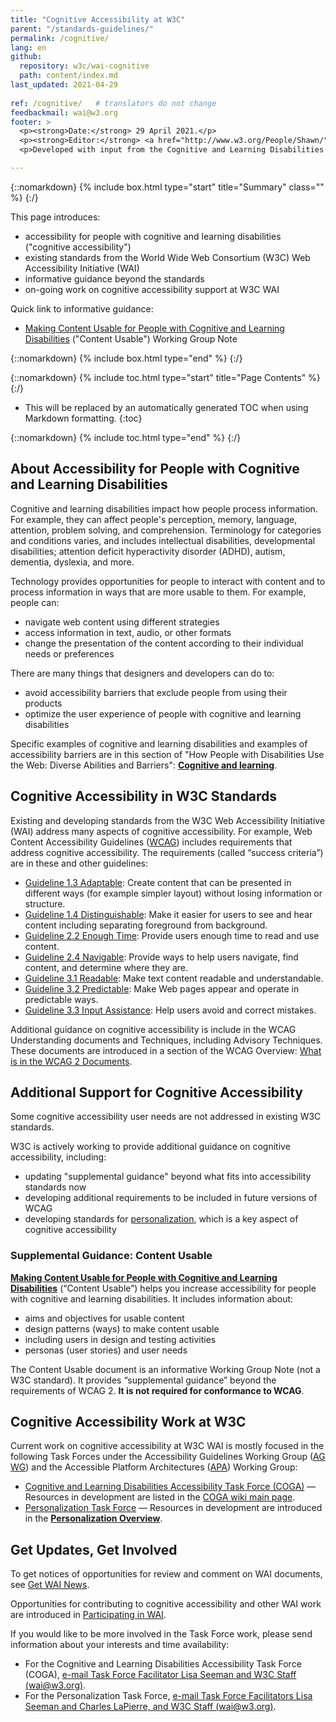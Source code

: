 ```yaml
---
title: "Cognitive Accessibility at W3C"
parent: "/standards-guidelines/"
permalink: /cognitive/
lang: en
github:
  repository: w3c/wai-cognitive
  path: content/index.md
last_updated: 2021-04-29  
  
ref: /cognitive/   # translators do not change 
feedbackmail: wai@w3.org
footer: >
  <p><strong>Date:</strong> 29 April 2021.</p>
  <p><strong>Editor:</strong> <a href="http://www.w3.org/People/Shawn/">Shawn Lawton Henry</a>. Contributors: Steve Lee and <a href="http://www.w3.org/People/shadi/">Shadi Abou-Zahra</a>.</p>
  <p>Developed with input from the Cognitive and Learning Disabilities Accessibility Task Force (<a href="https://www.w3.org/WAI/PF/cognitive-a11y-tf/">COGA</a>). Developed with support of the <a href="http://www.easyreading.eu/">Easy Reading Project</a>, a European Commission (EC) co-funded project, Horizon 2020 Program (780529).<p>

---
```


{::nomarkdown}
{% include box.html type="start" title="Summary" class="" %}
{:/}

This page introduces:
* accessibility for people with cognitive and learning disabilities ("cognitive accessibility")
* existing standards from the World Wide Web Consortium (W3C) Web Accessibility Initiative (WAI)
* informative guidance beyond the standards
* on-going work on cognitive accessibility support at W3C WAI

Quick link to informative guidance:
* [Making Content Usable for People with Cognitive and Learning Disabilities](https://www.w3.org/TR/coga-usable/) ("Content Usable") Working Group Note

{::nomarkdown}
{% include box.html type="end" %}
{:/}

{::nomarkdown}
{% include toc.html type="start" title="Page Contents" %}
{:/}

- This will be replaced by an automatically generated TOC when using Markdown formatting.
{:toc}

{::nomarkdown}
{% include toc.html type="end" %}
{:/}

## About Accessibility for People with Cognitive and Learning Disabilities

Cognitive and learning disabilities impact how people process information. For example, they can affect people's perception, memory, language, attention, problem solving, and comprehension. Terminology for categories and conditions varies, and includes intellectual disabilities, developmental disabilities; attention deficit hyperactivity disorder (ADHD), autism, dementia, dyslexia, and more.

Technology provides opportunities for people to interact with content and to process information in ways that are more usable to them. For example, people can:
* navigate web content using different strategies
* access information in text, audio, or other formats
* change the presentation of the content according to their individual needs or preferences

There are many things that designers and developers can do to:
* avoid accessibility barriers that exclude people from using their products
* optimize the user experience of people with cognitive and learning disabilities

Specific examples of cognitive and learning disabilities and examples of accessibility barriers are in this section of "How People with Disabilities Use the Web: Diverse Abilities and Barriers": **[Cognitive and learning](https://www.w3.org/WAI/people-use-web/abilities-barriers/#cognitive)**.

## Cognitive Accessibility in W3C Standards

Existing and developing standards from the W3C Web Accessibility Initiative (WAI) address many aspects of cognitive accessibility. For example, Web Content Accessibility Guidelines ([WCAG](https://www.w3.org/WAI/standards-guidelines/wcag/)) includes requirements that address cognitive accessibility. The requirements (called “success criteria”) are in these and other guidelines:

* [Guideline 1.3 Adaptable](https://www.w3.org/WAI/WCAG21/Understanding/adaptable): Create content that can be presented in different ways (for example simpler layout) without losing information or structure.
* [Guideline 1.4 Distinguishable](https://www.w3.org/WAI/WCAG21/Understanding/distinguishable): Make it easier for users to see and hear content including separating foreground from background.
* [Guideline 2.2 Enough Time](https://www.w3.org/WAI/WCAG21/Understanding/enough-time): Provide users enough time to read and use content.
* [Guideline 2.4 Navigable](https://www.w3.org/WAI/WCAG21/Understanding/navigable): Provide ways to help users navigate, find content, and determine where they are.
* [Guideline 3.1 Readable](https://www.w3.org/WAI/WCAG21/Understanding/readable): Make text content readable and understandable.
* [Guideline 3.2 Predictable](https://www.w3.org/WAI/WCAG21/Understanding/predictable): Make Web pages appear and operate in predictable ways.
* [Guideline 3.3 Input Assistance](https://www.w3.org/WAI/WCAG21/Understanding/input-assistance): Help users avoid and correct mistakes.

Additional guidance on cognitive accessibility is include in the WCAG Understanding documents and Techniques, including Advisory Techniques. These documents are introduced in a section of the WCAG Overview: [What is in the WCAG 2 Documents](https://www.w3.org/WAI/standards-guidelines/wcag/#whatis2).

## Additional Support for Cognitive Accessibility

Some cognitive accessibility user needs are not addressed in existing W3C standards.

W3C is actively working to provide additional guidance on cognitive accessibility, including:

* updating "supplemental guidance" beyond what fits into accessibility standards now
* developing additional requirements to be included in future versions of WCAG
* developing standards for [personalization](https://www.w3.org/WAI/personalization/), which is a key aspect of cognitive accessibility

### Supplemental Guidance: Content Usable

**[Making Content Usable for People with Cognitive and Learning Disabilities](https://www.w3.org/TR/coga-usable/)** (“Content Usable”) helps you increase accessibility for people with cognitive and learning disabilities. It includes information about:
* aims and objectives for usable content
* design patterns (ways) to make content usable
* including users in design and testing activities
* personas (user stories) and user needs

The Content Usable document is an informative Working Group Note (not a W3C standard). It provides “supplemental guidance” beyond the requirements of WCAG 2. **It is not required for conformance to WCAG**.

## Cognitive Accessibility Work at W3C

Current work on cognitive accessibility at W3C WAI is mostly focused in the following Task Forces under the Accessibility Guidelines Working Group ([AG WG](https://www.w3.org/WAI/GL/)) and the Accessible Platform Architectures ([APA](https://www.w3.org/WAI/APA/)) Working Group:

* [Cognitive and Learning Disabilities Accessibility Task Force (COGA)](https://www.w3.org/WAI/PF/cognitive-a11y-tf/) &mdash; Resources in development are listed in the [COGA wiki main page](https://www.w3.org/WAI/PF/cognitive-a11y-tf/wiki/Main_Page).
* [Personalization Task Force](https://www.w3.org/WAI/APA/task-forces/personalization/) &mdash; Resources in development are introduced in the **[Personalization Overview](https://www.w3.org/WAI/personalization/)**.

## Get Updates, Get Involved

To get notices of opportunities for review and comment on WAI documents, see [Get WAI News](https://www.w3.org/WAI/news/subscribe/).

Opportunities for contributing to cognitive accessibility and other WAI work are introduced in [Participating in WAI](https://www.w3.org/WAI/about/participating/).

If you would like to be more involved in the Task Force work, please send information about your interests and time availability:

* For the Cognitive and Learning Disabilities Accessibility Task Force (COGA), [e-mail Task Force Facilitator Lisa Seeman and W3C Staff (wai@w3.org)](mailto:lisa.seeman@zoho.com,ran@w3.org.cooper@w3.org?cc=stevelee@w3.org,wai@w3.org&subject=Cognitive%20Accessibility%20Task%20Force%20Enquiry).
* For the Personalization Task Force, [e-mail Task Force Facilitators Lisa Seeman and Charles LaPierre, and W3C Staff (wai@w3.org)](mailto:lisa.seeman@zoho.com,charlesl@benetech.org,ran@w3.org?cc=wai@w3.org&subject=Personalization%20Task%20Force%20Enquiry).
